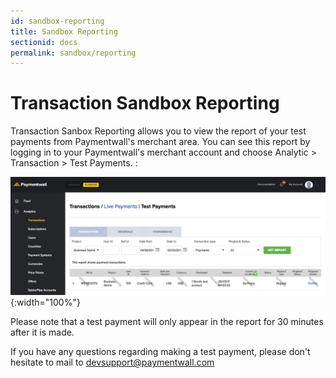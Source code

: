 ```yaml
---
id: sandbox-reporting
title: Sandbox Reporting
sectionid: docs
permalink: sandbox/reporting
---
```


# Transaction Sandbox Reporting

Transaction Sanbox Reporting allows you to view the report of your test payments from Paymentwall's merchant area. You can see this report by logging in to your Paymentwall's merchant account and choose Analytic > Transaction > Test Payments. :

![Sandbox Reporting](/textures/pic/sandbox/reporting.png){:width="100%"}

Please note that a test payment will only appear in the report for 30 minutes after it is made. 

If you have any questions regarding making a test payment, please don't hesitate to mail to [devsupport@paymentwall.com](mailto:devsupport@paymentwall.com)